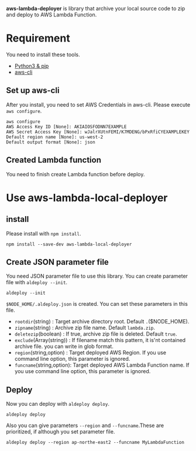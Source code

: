 **aws-lambda-deployer** is library that archive your local source code to zip and deploy to AWS Lambda Function.

# Requirement
You need to install these tools.

- [Python3 & pip](https://www.python.org/downloads/)
- [aws-cli](https://docs.aws.amazon.com/ja_jp/streams/latest/dev/kinesis-tutorial-cli-installation.html)

## Set up aws-cli
After you install, you need to set AWS Credentials in aws-cli. Please execute `aws configure`.

```
aws configure
AWS Access Key ID [None]: AKIAIOSFODNN7EXAMPLE
AWS Secret Access Key [None]: wJalrXUtnFEMI/K7MDENG/bPxRfiCYEXAMPLEKEY
Default region name [None]: us-west-2
Default output format [None]: json
```

## Created Lambda function
You need to finish create Lambda function before deploy.

# Use aws-lambda-local-deployer
## install
Please install with `npm install`.

```
npm install --save-dev aws-lambda-local-deployer
```

## Create JSON parameter file
You need JSON parameter file to use this library. You can create parameter file with `aldeploy --init`.

```
aldeploy --init
```

`$NODE_HOME/.aldeploy.json` is created. You can set these parameters in this file.

- `rootdir`(string) : Target archive directory root. Default `.`($NODE_HOME).
- `zipname`(string) : Archive zip file name. Default `lambda.zip`.
- `deletezip`(boolean) : If true, archive zip file is deleted. Default `true`.
- `exclude`(Array(string)) : If filename match this pattern, it is'nt contained archive file. you can write in glob format.
- `region`(string,option) : Target deployed AWS Region. If you use command line option, this parameter is ignored.
- `funcname`(string,option): Target deployed AWS Lambda Function name. If you use command line option, this parameter is ignored.

## Deploy
Now you can deploy with `aldeploy deploy`.

```
aldeploy deploy
```

Also you can give parameters `--region` and `--funcname`.These are prioritized, if although you set parameter file.

```
aldeploy deploy --region ap-northe-east2 --funcname MyLambdaFunction
```
